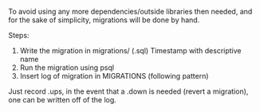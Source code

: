 To avoid using any more dependencies/outside libraries then needed, and for the sake of simplicity, migrations will be done by hand.

Steps:

1. Write the migration in migrations/ (.sql) Timestamp with descriptive name
2. Run the migration using psql
3. Insert log of migration in MIGRATIONS (following pattern)

Just record .ups, in the event that a .down is needed (revert a migration), one can be written off of the log.
